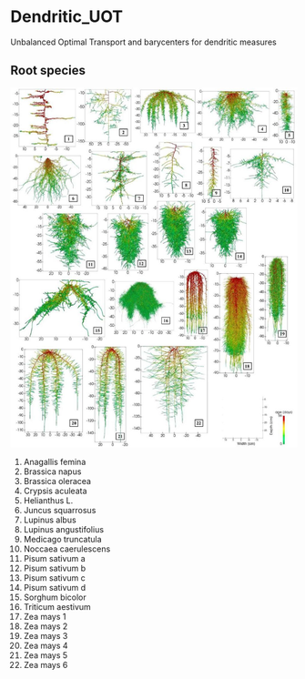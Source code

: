 # Dendritic_UOT

Unbalanced Optimal Transport and barycenters for dendritic measures

## Root species

![roots](root_species.jpg)

1. Anagallis femina
2. Brassica napus
3. Brassica oleracea
4. Crypsis aculeata
5. Helianthus L.
6. Juncus squarrosus
7. Lupinus albus
8. Lupinus angustifolius
9. Medicago truncatula
10. Noccaea caerulescens
11. Pisum sativum a
12. Pisum sativum b
13. Pisum sativum c
14. Pisum sativum d
15. Sorghum bicolor
16. Triticum aestivum
17. Zea mays 1
18. Zea mays 2
19. Zea mays 3
20. Zea mays 4
21. Zea mays 5
22. Zea mays 6